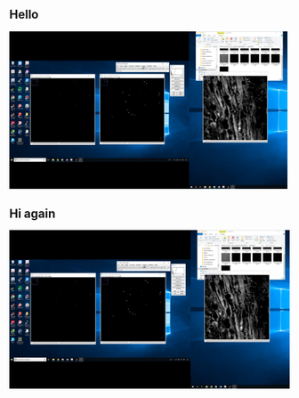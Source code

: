 ## Hello

<img src="Images/Screenshot%20(11).png" width = "500" >

## Hi again

![](Images/Screenshot%20(11).png)
